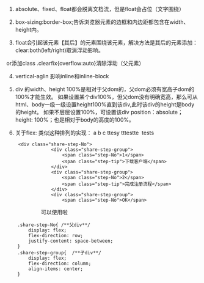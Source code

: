 1. absolute、fixed、float都会脱离文档流，但是float会占位（文字围绕） 

2. box-sizing:border-box;告诉浏览器元素的边框和内边距都包含在width、height内。

3. float会引起该元素【其后】的元素围绕该元素，解决方法是其后的元素添加：clear:both(left/right)取消浮动影响。

or添加class .clearfix{overflow:auto}清除浮动（父元素）

4. vertical-aglin 影响inline和inline-block

5. div 的width、height 100%是相对于父dom的，父dom必须有宽高子dom的100%才能生效。
如果设置某个div100%，但父dom没有明确宽高，那么可从html、body一级一级设置height100%直到该div,此时该div的height是body的height。
如果不层层设置100%，可设置该div position：absolute；height: 100%；也是相对于body的高度的100%。
  
6. 关于flex:
			类似这种排列的实现：
			a       b        c
		      ttesy  tttestte  tests
		      
	 	<div class="share-step-No">
                    <div class="share-step-group">
                        <span class="step-No">1</span>
                        <span class="step-tip">下载客户端</span>
                    </div>
                    <div class="share-step-group">
                        <span class="step-No">2</span>
                        <span class="step-tip">完成注册流程</span>
                    </div>
                    <div class="share-step-group">
                        <span class="step-No">OK</span>
                        <span class="step-tip">可以使用啦</span>
                    </div>
             </div>
			
			
		.share-step-No{	/**父div**/
			display: flex;
			flex-direction: row;
			justify-content: space-between;
		}
		.share-step-group{	/**子div**/
			display: flex;
			flex-direction: column;
			align-items: center;
		}

